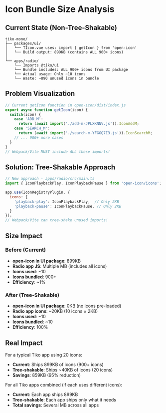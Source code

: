 # Icon Bundle Size Analysis

## Current State (Non-Tree-Shakable)

```
tiko-mono/
├── packages/ui/
│   └── TIcon.vue uses: import { getIcon } from 'open-icon'
│   └── Build output: 899KB (contains ALL 900+ icons)
│
└── apps/radio/
    └── Imports @tiko/ui
    └── Bundle includes: ALL 900+ icons from UI package
    └── Actual usage: Only ~10 icons
    └── Waste: ~890 unused icons in bundle
```

## Problem Visualization

```javascript
// Current getIcon function in open-icon/dist/index.js
export async function getIcon(icon) {
  switch(icon) {
    case 'ADD_M':
      return (await import('./add-m-JPLXKNNV.js')).IconAddM;
    case 'SEARCH_M':
      return (await import('./search-m-YFGGQ7I3.js')).IconSearchM;
    // ... 900+ more cases
  }
}
// Webpack/Vite MUST include ALL these imports!
```

## Solution: Tree-Shakable Approach

```javascript
// New approach - apps/radio/src/main.ts
import { IconPlaybackPlay, IconPlaybackPause } from 'open-icon/icons';

app.use(IconRegistryPlugin, {
  icons: {
    'playback-play': IconPlaybackPlay,  // Only 2KB
    'playback-pause': IconPlaybackPause, // Only 2KB
  }
});
// Webpack/Vite can tree-shake unused imports!
```

## Size Impact

### Before (Current)
- **open-icon in UI package**: 899KB
- **Radio app JS**: Multiple MB (includes all icons)
- **Icons used**: ~10
- **Icons bundled**: 900+
- **Efficiency**: ~1%

### After (Tree-Shakable)
- **open-icon in UI package**: 0KB (no icons pre-loaded)
- **Radio app icons**: ~20KB (10 icons × 2KB)
- **Icons used**: ~10
- **Icons bundled**: ~10
- **Efficiency**: 100%

## Real Impact

For a typical Tiko app using 20 icons:
- **Current**: Ships 899KB of icons (900+ icons)
- **Tree-shakable**: Ships ~40KB of icons (20 icons)
- **Savings**: 859KB (95% reduction)

For all Tiko apps combined (if each uses different icons):
- **Current**: Each app ships 899KB
- **Tree-shakable**: Each app ships only what it needs
- **Total savings**: Several MB across all apps